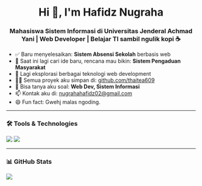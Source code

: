 <h1 align="center">Hi 👋, I'm Hafidz Nugraha</h1>
<h3 align="center">Mahasiswa Sistem Informasi di Universitas Jenderal Achmad Yani | Web Developer | Belajar TI sambil ngulik kopi ☕</h3>

- ✅ Baru menyelesaikan: **Sistem Absensi Sekolah** berbasis web
- 🧠 Saat ini lagi cari ide baru, rencana mau bikin: **Sistem Pengaduan Masyarakat**
- 🌱 Lagi eksplorasi berbagai teknologi web development
- 👨‍💻 Semua proyek aku simpan di: [github.com/thaitea609](https://github.com/thaitea609)
- 💬 Bisa tanya aku soal: **Web Dev, Sistem Informasi**
- 📫 Kontak aku di: [nugrahahafidz02@gmail.com](mailto:nugrahahafidz02@gmail.com)
- 😄 Fun fact: Gwehj malas ngoding.

---

### 🛠️ Tools & Technologies

<p align="left">
  <img src="https://skillicons.dev/icons?i=php,html,css,js,codeigniter,vscode,windows" />
  <img src="https://img.shields.io/badge/Kali%20Linux-557C94?style=flat&logo=kalilinux&logoColor=white" />
</p>

---

### 📊 GitHub Stats

<p align="left">
  <img src="https://github-readme-stats.vercel.app/api?username=thaitea609&show_icons=true&theme=tokyonight" />
</p>
